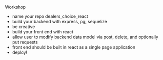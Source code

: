 Workshop

<ul>
<li>name your repo dealers_choice_react
<li>build your backend with express, pg, sequelize
<li>be creative
<li>build your front end with react
<li>allow user to modify backend data model via post, delete, and optionally put requests
<li>front end should be built in react as a single page application
<li>deploy!
</ul>
